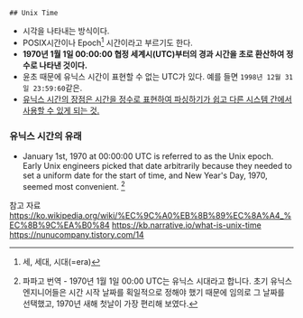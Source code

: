 	## Unix Time
- 시각을 나타내는 방식이다.
- POSIX시간이나 Epoch[^주1] 시간이라고 부르기도 한다.
- **1970년 1월 1일 00:00:00 협정 세계시(UTC)부터의 경과 시간을 초로 환산하여 정수로 나타낸 것이다.**
- 윤초 때문에 유닉스 시간이 표현할 수 없는 UTC가 있다. 예를 들면 `1998년 12월 31일 23:59:60`같은.
- [유닉스 시간의 장점은 시간을 정수로 표현하여 파싱하기가 쉽고 다른 시스템 간에서 사용할 수 있게 되는 것.](https://kb.narrative.io/what-is-unix-time)

### 유닉스 시간의 유래
- January 1st, 1970 at 00:00:00 UTC is referred to as the Unix epoch.   Early Unix engineers picked that date arbitrarily because they needed to set a uniform date for the start of time, and New Year's Day, 1970, seemed most convenient. [^주2]

참고 자료
https://ko.wikipedia.org/wiki/%EC%9C%A0%EB%8B%89%EC%8A%A4_%EC%8B%9C%EA%B0%84
https://kb.narrative.io/what-is-unix-time
https://nunucompany.tistory.com/14

[^주1]: 세, 세대, 시대(=era)
[^주2]: 파파고 번역 - 1970년 1월 1일 00:00 UTC는 유닉스 시대라고 합니다. 초기 유닉스 엔지니어들은 시간 시작 날짜를 획일적으로 정해야 했기 때문에 임의로 그 날짜를 선택했고, 1970년 새해 첫날이 가장 편리해 보였다.